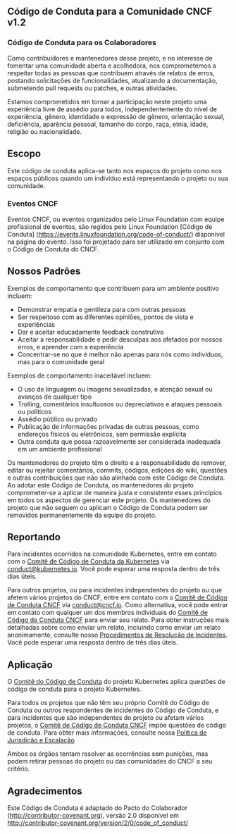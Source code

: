 <!-- Do not edit this file directly. Get the latest from
     https://github.com/cncf/foundation/blob/main/code-of-conduct.md -->
## Código de Conduta para a Comunidade CNCF v1.2

### Código de Conduta para os Colaboradores

Como contribuidores e mantenedores desse projeto, e no interesse de fomentar
uma comunidade aberta e acolhedora, nos comprometemos a respeitar todas as pessoas que contribuem
através de relatos de erros, postando solicitações de funcionalidades, atualizando a documentação,
submetendo pull requests ou patches, e outras atividades.

Estamos comprometidos em tornar a participação neste projeto uma experiência livre de assédio para
todos, independentemente do nível de experiência, gênero, identidade e expressão de gênero,
orientação sexual, deficiência, aparência pessoal, tamanho do corpo, raça, etnia, idade,
religião ou nacionalidade.

## Escopo 

Este código de conduta aplica-se tanto nos espaços do projeto como nos espaços públicos
quando um indivíduo está representando o projeto ou sua comunidade.

### Eventos CNCF

Eventos CNCF, ou eventos organizados pelo Linux Foundation com equipe profissional de eventos, são regidos pelo Linux Foundation [Código de Conduta] (https://events.linuxfoundation.org/code-of-conduct/) disponível na página do evento. Isso foi projetado para ser utilizado em conjunto com o Código de Conduta do CNCF.

## Nossos Padrões

Exemplos de comportamento que contribuem para um ambiente positivo incluem:

* Demonstrar empatia e gentileza para com outras pessoas
* Ser respeitoso com as diferentes opiniões, pontos de vista e experiências
* Dar e aceitar educadamente feedback construtivo
* Aceitar a responsabilidade e pedir desculpas aos afetados por nossos erros,
   e aprender com a experiência
* Concentrar-se no que é melhor não apenas para nós como indivíduos, mas para o
   comunidade geral

Exemplos de comportamento inaceitável incluem:

* O uso de linguagem ou imagens sexualizadas, e atenção sexual ou
   avanços de qualquer tipo
* Trolling, comentários insultuosos ou depreciativos e ataques pessoais ou políticos
* Assédio público ou privado
* Publicação de informações privadas de outras pessoas, como endereços físicos ou eletrônicos,
 sem permissão explícita
* Outra conduta que possa razoavelmente ser considerada inadequada em um
   ambiente profissional

Os mantenedores do projeto têm o direito e a responsabilidade de remover, editar ou rejeitar
comentários, commits, códigos, edições do wiki, questões e outras contribuições que não são
alinhado com este Código de Conduta. Ao adotar este Código de Conduta, os mantenedores do projeto
comprometer-se a aplicar de maneira justa e consistente esses princípios em todos os aspectos
de gerenciar este projeto. Os mantenedores do projeto que não seguem ou aplicam o Código de 
Conduta podem ser removidos permanentemente da equipe do projeto.


## Reportando 

Para incidentes ocorridos na comunidade Kubernetes, entre em contato com o [Comitê de Código de Conduta da Kubernetes](https://git.k8s.io/community/committee-code-of-conduct) via <conduct@kubernetes.io>. Você pode esperar uma resposta dentro de três dias úteis.

Para outros projetos, ou para incidentes independentes do projeto ou que afetem vários projetos do CNCF, entre em contato com o [Comitê de Código de Conduta CNCF](https://www.cncf.io/conduct/committee/) via conduct@cncf.io. Como alternativa, você pode entrar em contato com qualquer um dos membros individuais do [Comitê de Código de Conduta CNCF](https://www.cncf.io/conduct/committee/) para enviar seu relato. Para obter instruções mais detalhadas sobre como enviar um relato, incluindo como enviar um relato anonimamente, consulte nosso [Procedimentos de Resolução de Incidentes](https://www.cncf.io/conduct/procedures/). Você pode esperar uma resposta dentro de três dias úteis.

## Aplicação 

O [Comitê do Código de Conduta](https://github.com/kubernetes/community/tree/master/committee-code-of-conduct) do projeto Kubernetes aplica questões de código de conduta para o projeto Kubernetes.

Para todos os projetos que não têm seu próprio Comitê do Código de Conduta ou outros respondentes de incidentes do Código de Conduta, e para incidentes que são independentes do projeto ou afetam vários projetos, o [Comitê de Código de Conduta CNCF](https://www.cncf.io/conduct/committee/) impõe questões de código de conduta. Para obter mais informações, consulte nossa [Política de Jurisdição e Escalação](https://www.cncf.io/conduct/jurisdiction/)

Ambos os órgãos tentam resolver as ocorrências sem punições, mas podem retirar pessoas do projeto ou das comunidades do CNCF a seu critério.

## Agradecimentos

Este Código de Conduta é adaptado do Pacto do Colaborador
(http://contributor-covenant.org), versão 2.0 disponível em
http://contributor-covenant.org/version/2/0/code_of_conduct/
